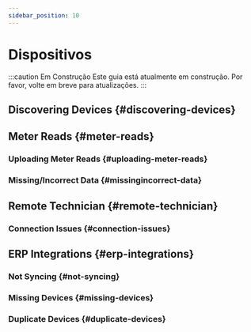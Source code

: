 ```yaml
---
sidebar_position: 10
---
```


# Dispositivos

:::caution Em Construção
Este guia está atualmente em construção. Por favor, volte em breve para atualizações.
:::

## Discovering Devices {#discovering-devices}

## Meter Reads {#meter-reads}
### Uploading Meter Reads {#uploading-meter-reads}
### Missing/Incorrect Data {#missingincorrect-data}

## Remote Technician {#remote-technician}
### Connection Issues {#connection-issues}

## ERP Integrations {#erp-integrations}
### Not Syncing {#not-syncing}
### Missing Devices {#missing-devices}
### Duplicate Devices {#duplicate-devices}
